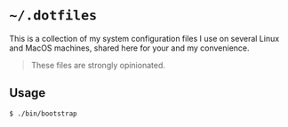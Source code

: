 # `~/.dotfiles`

This is a collection of my system configuration files I use on several Linux and MacOS machines, shared here for your and my convenience.

> These files are strongly opinionated. 

## Usage

```bash
$ ./bin/bootstrap
```
